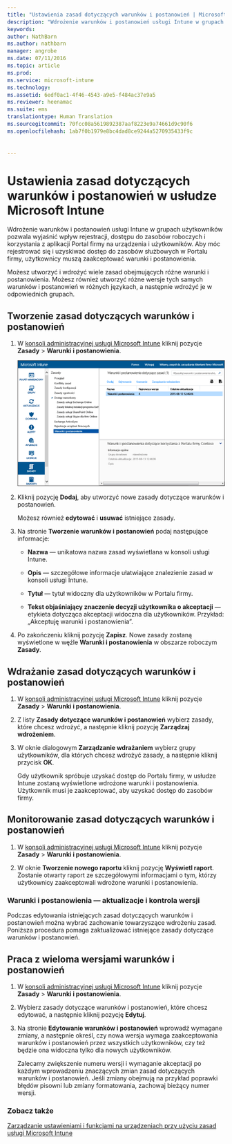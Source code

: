 ```yaml
---
title: "Ustawienia zasad dotyczących warunków i postanowień | Microsoft Intune"
description: "Wdrożenie warunków i postanowień usługi Intune w grupach użytkowników pozwala wyjaśnić wpływ rejestracji, dostępu do zasobów roboczych i korzystania z aplikacji Portal firmy na urządzenia i użytkowników."
keywords: 
author: NathBarn
ms.author: nathbarn
manager: angrobe
ms.date: 07/11/2016
ms.topic: article
ms.prod: 
ms.service: microsoft-intune
ms.technology: 
ms.assetid: 6edf0ac1-4f46-4543-a9e5-f484ac37e9a5
ms.reviewer: heenamac
ms.suite: ems
translationtype: Human Translation
ms.sourcegitcommit: 70fcc08a5619892387aaf8223e9a74661d9c90f6
ms.openlocfilehash: 1ab7f0b1979e8bc4dad8ce9244a5270935433f9c


---
```


# Ustawienia zasad dotyczących warunków i postanowień w usłudze Microsoft Intune
Wdrożenie warunków i postanowień usługi Intune w grupach użytkowników pozwala wyjaśnić wpływ rejestracji, dostępu do zasobów roboczych i korzystania z aplikacji Portal firmy na urządzenia i użytkowników. Aby móc rejestrować się i uzyskiwać dostęp do zasobów służbowych w Portalu firmy, użytkownicy muszą zaakceptować warunki i postanowienia.

Możesz utworzyć i wdrożyć wiele zasad obejmujących różne warunki i postanowienia. Możesz również utworzyć różne wersje tych samych warunków i postanowień w różnych językach, a następnie wdrożyć je w odpowiednich grupach.

## Tworzenie zasad dotyczących warunków i postanowień

1.  W [konsoli administracyjnej usługi Microsoft Intune](http://manage.microsoft.com) kliknij pozycje **Zasady** &gt; **Warunki i postanowienia**.

    ![Zrzut ekranu zasad dotyczących warunków i postanowień](./media/pol-sa-terms-conditions.png)

2.  Kliknij pozycję **Dodaj**, aby utworzyć nowe zasady dotyczące warunków i postanowień.

    Możesz również **edytować** i **usuwać** istniejące zasady.

3.  Na stronie **Tworzenie warunków i postanowień** podaj następujące informacje:

    -   **Nazwa** &mdash; unikatowa nazwa zasad wyświetlana w konsoli usługi Intune.

    -   **Opis** &mdash; szczegółowe informacje ułatwiające znalezienie zasad w konsoli usługi Intune.

    -   **Tytuł** &mdash; tytuł widoczny dla użytkowników w Portalu firmy.

    -   **Tekst objaśniający znaczenie decyzji użytkownika o akceptacji** &mdash; etykieta dotycząca akceptacji widoczna dla użytkowników. Przykład: „Akceptuję warunki i postanowienia”.

4.  Po zakończeniu kliknij pozycję **Zapisz**. Nowe zasady zostaną wyświetlone w węźle **Warunki i postanowienia** w obszarze roboczym **Zasady**.

## Wdrażanie zasad dotyczących warunków i postanowień

1.  W [konsoli administracyjnej usługi Microsoft Intune](http://manage.microsoft.com) kliknij pozycje **Zasady** &gt; **Warunki i postanowienia**.

2.  Z listy **Zasady dotyczące warunków i postanowień** wybierz zasady, które chcesz wdrożyć, a następnie kliknij pozycję **Zarządzaj wdrożeniem**.

3.  W oknie dialogowym **Zarządzanie wdrażaniem** wybierz grupy użytkowników, dla których chcesz wdrożyć zasady, a następnie kliknij przycisk **OK**.

    Gdy użytkownik spróbuje uzyskać dostęp do Portalu firmy, w usłudze Intune zostaną wyświetlone wdrożone warunki i postanowienia. Użytkownik musi je zaakceptować, aby uzyskać dostęp do zasobów firmy.

## Monitorowanie zasad dotyczących warunków i postanowień

1.  W [konsoli administracyjnej usługi Microsoft Intune](http://manage.microsoft.com) kliknij pozycje **Zasady** &gt; **Warunki i postanowienia**.

2.  W oknie **Tworzenie nowego raportu** kliknij pozycję **Wyświetl raport**. Zostanie otwarty raport ze szczegółowymi informacjami o tym, którzy użytkownicy zaakceptowali wdrożone warunki i postanowienia.

### Warunki i postanowienia — aktualizacje i kontrola wersji
Podczas edytowania istniejących zasad dotyczących warunków i postanowień można wybrać zachowanie towarzyszące wdrożeniu zasad. Poniższa procedura pomaga zaktualizować istniejące zasady dotyczące warunków i postanowień.

## Praca z wieloma wersjami warunków i postanowień

1.  W [konsoli administracyjnej usługi Microsoft Intune](http://manage.microsoft.com) kliknij pozycje **Zasady** &gt; **Warunki i postanowienia**.

2.  Wybierz zasady dotyczące warunków i postanowień, które chcesz edytować, a następnie kliknij pozycję **Edytuj**.

3.  Na stronie **Edytowanie warunków i postanowień** wprowadź wymagane zmiany, a następnie określ, czy nowa wersja wymaga zaakceptowania warunków i postanowień przez wszystkich użytkowników, czy też będzie ona widoczna tylko dla nowych użytkowników.

    Zalecamy zwiększenie numeru wersji i wymaganie akceptacji po każdym wprowadzeniu znaczących zmian zasad dotyczących warunków i postanowień. Jeśli zmiany obejmują na przykład poprawki błędów pisowni lub zmiany formatowania, zachowaj bieżący numer wersji.

### Zobacz także
[Zarządzanie ustawieniami i funkcjami na urządzeniach przy użyciu zasad usługi Microsoft Intune](manage-settings-and-features-on-your-devices-with-microsoft-intune-policies.md)



<!--HONumber=Oct16_HO3-->


